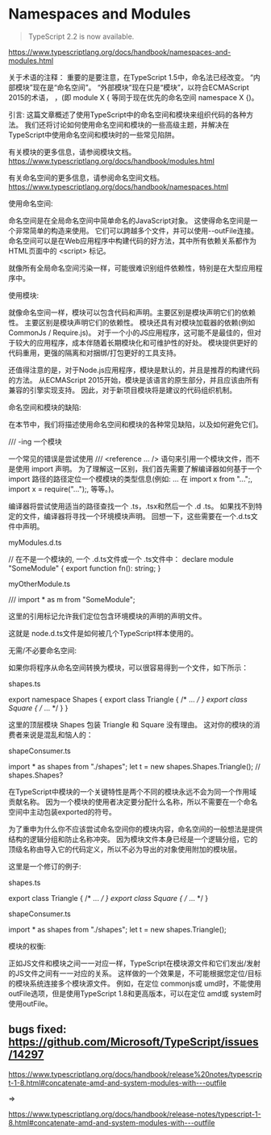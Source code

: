# Namespaces and Modules

> TypeScript 2.2 is now available. 

https://www.typescriptlang.org/docs/handbook/namespaces-and-modules.html


关于术语的注释：
重要的是要注意，在TypeScript 1.5中，命名法已经改变。
“内部模块”现在是“命名空间”。
“外部模块”现在只是“模块”，以符合ECMAScript 2015的术语，
，(即 module X { 等同于现在优先的命名空间 namespace X {)。


引言: 
这篇文章概述了使用TypeScript中的命名空间和模块来组织代码的各种方法。
我们还将讨论如何使用命名空间和模块的一些高级主题，并解决在TypeScript中使用命名空间和模块时的一些常见陷阱。


有关模块的更多信息，请参阅模块文档。
https://www.typescriptlang.org/docs/handbook/modules.html

有关命名空间的更多信息，请参阅命名空间文档。
https://www.typescriptlang.org/docs/handbook/namespaces.html



使用命名空间:  

命名空间是在全局命名空间中简单命名的JavaScript对象。
这使得命名空间是一个非常简单的构造来使用。
它们可以跨越多个文件，并可以使用--outFile连接。
命名空间可以是在Web应用程序中构建代码的好方法，其中所有依赖关系都作为HTML页面中的 &lt;script&gt; 标记。

就像所有全局命名空间污染一样，可能很难识别组件依赖性，特别是在大型应用程序中。


使用模块:  

就像命名空间一样，模块可以包含代码和声明。主要区别是模块声明它们的依赖性。
主要区别是模块声明它们的依赖性。
模块还具有对模块加载器的依赖(例如CommonJs / Require.js)。
对于一个小的JS应用程序，这可能不是最佳的，但对于较大的应用程序，成本伴随着长期模块化和可维护性的好处。
模块提供更好的代码重用，更强的隔离和对捆绑/打包更好的工具支持。

还值得注意的是，对于Node.js应用程序，模块是默认的，并且是推荐的构建代码的方法。
从ECMAScript 2015开始，模块是该语言的原生部分，并且应该由所有兼容的引擎实现支持。
因此，对于新项目模块将是建议的代码组织机制。


命名空间和模块的缺陷:  

在本节中，我们将描述使用命名空间和模块的各种常见缺陷，以及如何避免它们。

/// <reference>-ing 一个模块

一个常见的错误是尝试使用 /// <reference ... /> 语句来引用一个模块文件，而不是使用 import 声明。
为了理解这一区别，我们首先需要了解编译器如何基于一个 import 路径的路径定位一个模模块的类型信息(例如: ... 在 import x from "...";, import x = require("...");, 等等。)。

编译器将尝试使用适当的路径查找一个 .ts，.tsx和然后一个 .d .ts。
如果找不到特定的文件，编译器将寻找一个环境模块声明。
回想一下，这些需要在一个.d.ts文件中声明。


myModules.d.ts

// 在不是一个模块的, 一个 .d.ts文件或一个 .ts文件中：
declare module "SomeModule" {
    export function fn(): string;
}


myOtherModule.ts

/// <reference path="myModules.d.ts" />
import * as m from "SomeModule";


这里的引用标记允许我们定位包含环境模块的声明的声明文件。

这就是 node.d.ts文件是如何被几个TypeScript样本使用的。


无需/不必要命名空间:  

如果你将程序从命名空间转换为模块，可以很容易得到一个文件，如下所示：


shapes.ts

export namespace Shapes {
    export class Triangle { /* ... */ }
    export class Square { /* ... */ }
}

这里的顶层模块 Shapes 包装 Triangle 和 Square 没有理由。
这对你的模块的消费者来说是混乱和恼人的：


shapeConsumer.ts

import * as shapes from "./shapes";
let t = new shapes.Shapes.Triangle(); // shapes.Shapes?


在TypeScript中模块的一个关键特性是两个不同的模块永远不会为同一个作用域贡献名称。
因为一个模块的使用者决定要分配什么名称，所以不需要在一个命名空间中主动包装exported的符号。



为了重申为什么你不应该尝试命名空间你的模块内容，命名空间的一般想法是提供结构的逻辑分组和防止名称冲突。
因为模块文件本身已经是一个逻辑分组，它的顶级名称由导入它的代码定义，所以不必为导出的对象使用附加的模块层。


这里是一个修订的例子:  

shapes.ts

export class Triangle { /* ... */ }
export class Square { /* ... */ }


shapeConsumer.ts

import * as shapes from "./shapes";
let t = new shapes.Triangle();



模块的权衡:

正如JS文件和模块之间一一对应一样，TypeScript在模块源文件和它们发出/发射的JS文件之间有一一对应的关系。
这样做的一个效果是，不可能根据您定位/目标的模块系统连接多个模块源文件。
例如，在定位 commonjs或 umd时，不能使用 outFile选项，但是使用TypeScript 1.8和更高版本，可以在定位 amd或 system时使用outFile。


## bugs fixed: https://github.com/Microsoft/TypeScript/issues/14297

https://www.typescriptlang.org/docs/handbook/release%20notes/typescript-1-8.html#concatenate-amd-and-system-modules-with---outfile

=>

https://www.typescriptlang.org/docs/handbook/release-notes/typescript-1-8.html#concatenate-amd-and-system-modules-with---outfile







